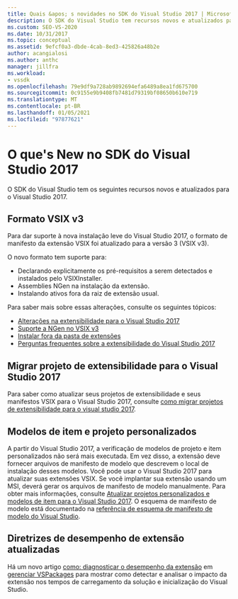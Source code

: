```yaml
---
title: Quais &apos; s novidades no SDK do Visual Studio 2017 | Microsoft Docs
description: O SDK do Visual Studio tem recursos novos e atualizados para o Visual Studio 2017, incluindo o formato atualizado do VSIX versão 3.
ms.custom: SEO-VS-2020
ms.date: 10/31/2017
ms.topic: conceptual
ms.assetid: 9efcf0a3-dbde-4cab-8ed3-425826a48b2e
author: acangialosi
ms.author: anthc
manager: jillfra
ms.workload:
- vssdk
ms.openlocfilehash: 79e9df9a728ab9892694efa6489a8ea1fd675700
ms.sourcegitcommit: 0c9155e9b9408fb7481d79319bf08650b610e719
ms.translationtype: MT
ms.contentlocale: pt-BR
ms.lasthandoff: 01/05/2021
ms.locfileid: "97877621"
---
```

# <a name="what39s-new-in-the-visual-studio-2017-sdk"></a>O que&#39;s New no SDK do Visual Studio 2017

O SDK do Visual Studio tem os seguintes recursos novos e atualizados para o Visual Studio 2017.

## <a name="vsix-v3-format"></a>Formato VSIX v3

Para dar suporte à nova instalação leve do Visual Studio 2017, o formato de manifesto da extensão VSIX foi atualizado para a versão 3 (VSIX v3).

O novo formato tem suporte para:

* Declarando explicitamente os pré-requisitos a serem detectados e instalados pelo VSIXInstaller.
* Assemblies NGen na instalação da extensão.
* Instalando ativos fora da raiz de extensão usual.

Para saber mais sobre essas alterações, consulte os seguintes tópicos:

* [Alterações na extensibilidade para o Visual Studio 2017](breaking-changes-2017.md)
* [Suporte a NGen no VSIX v3](ngen-support.md)
* [Instalar fora da pasta de extensões](set-install-root.md)
* [Perguntas frequentes sobre a extensibilidade do Visual Studio 2017](faq-2017.md)

## <a name="migrate-extensibility-project-to-visual-studio-2017"></a>Migrar projeto de extensibilidade para o Visual Studio 2017

Para saber como atualizar seus projetos de extensibilidade e seus manifestos VSIX para o Visual Studio 2017, consulte [como migrar projetos de extensibilidade para o visual studio 2017](how-to-migrate-extensibility-projects-to-visual-studio-2017.md).

## <a name="custom-project-and-item-templates"></a>Modelos de item e projeto personalizados

A partir do Visual Studio 2017, a verificação de modelos de projeto e item personalizados não será mais executada. Em vez disso, a extensão deve fornecer arquivos de manifesto de modelo que descrevem o local de instalação desses modelos. Você pode usar o Visual Studio 2017 para atualizar suas extensões VSIX. Se você implantar sua extensão usando um MSI, deverá gerar os arquivos de manifesto de modelo manualmente. Para obter mais informações, consulte [Atualizar projetos personalizados e modelos de item para o Visual Studio 2017](../extensibility/upgrading-custom-project-and-item-templates-for-visual-studio-2017.md). O esquema de manifesto de modelo está documentado na [referência de esquema de manifesto de modelo do Visual Studio](../extensibility/visual-studio-template-manifest-schema-reference.md).

## <a name="updated-extension-performance-guidelines"></a>Diretrizes de desempenho de extensão atualizadas

Há um novo artigo [como: diagnosticar o desempenho da extensão](how-to-diagnose-extension-performance.md) em [gerenciar VSPackages](managing-vspackages.md) para mostrar como detectar e analisar o impacto da extensão nos tempos de carregamento da solução e inicialização do Visual Studio.
